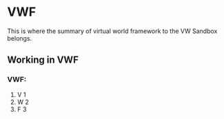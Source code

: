 # VWF

This is where the summary of virtual world framework to the VW Sandbox belongs.

## Working in VWF

### VWF:

1. V 1
1. W 2
1. F 3